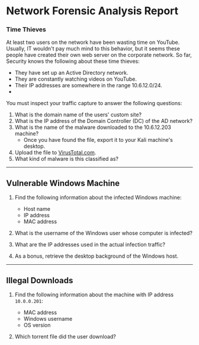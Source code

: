 # Network Forensic Analysis Report

### Time Thieves 

At least two users on the network have been wasting time on YouTube. Usually, IT wouldn't pay much mind to this behavior, but it seems these people have created their own web server on the corporate network. So far, Security knows the following about these time thieves:

- They have set up an Active Directory network.
- They are constantly watching videos on YouTube.
- Their IP addresses are somewhere in the range 10.6.12.0/24.
- 
You must inspect your traffic capture to answer the following questions:

1. What is the domain name of the users' custom site?
2. What is the IP address of the Domain Controller (DC) of the AD network?
3. What is the name of the malware downloaded to the 10.6.12.203 machine?
   - Once you have found the file, export it to your Kali machine's desktop.
4. Upload the file to [VirusTotal.com](https://www.virustotal.com/gui/). 
5. What kind of malware is this classified as?

---

## Vulnerable Windows Machine

1. Find the following information about the infected Windows machine:
    - Host name
    - IP address
    - MAC address
    
2. What is the username of the Windows user whose computer is infected?
3. What are the IP addresses used in the actual infection traffic?
4. As a bonus, retrieve the desktop background of the Windows host.

---

## Illegal Downloads

1. Find the following information about the machine with IP address `10.0.0.201`:
    - MAC address
    - Windows username
    - OS version

2. Which torrent file did the user download?
